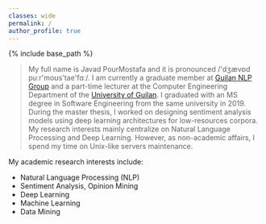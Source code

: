 ```yaml
---
classes: wide
permalink: /
author_profile: true
---
```

{% include base_path %}

> My full name is Javad PourMostafa and it is pronounced /'dʒævɒd puːr'moʊs'tae'fɑː/. I am currently a graduate member at [Guilan NLP Group](https://nlp.guilan.ac.ir) and a part-time lecturer at the Computer Engineering Department of the [University of Guilan](https://https://guilan.ac.ir/en/home). I graduated with an MS degree in Software Engineering from the same university in 2019. During the master thesis, I worked on designing sentiment analysis models using deep learning architectures for low-resources corpora. My research interests mainly centralize on Natural Language Processing and Deep Learning. However, as non-academic affairs, I spend my time on Unix-like servers maintenance.

My academic research interests include:
-   Natural Language Processing (NLP)
-   Sentiment Analysis, Opinion Mining
-   Deep Learning
-   Machine Learning
-   Data Mining

